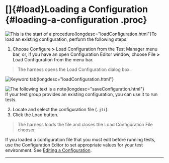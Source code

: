 
# []{#load}Loading a Configuration {#loading-a-configuration .proc}

![This is the start of a procedure](../../images/hg_proc.gif){longdesc="loadConfiguration.html"}To
load an existing configuration, perform the following steps:

1.  Choose Configure **\>** Load Configuration from the Test Manager menu bar, or, if you have an
    open Configuration Editor window, choose File **\>** Load Configuration from the menu bar.

> The harness opens the Load Configuration dialog box.

![Keyword tab](../../images/JT4loadconfig.gif){longdesc="loadConfiguration.html"}

![The following text is a note](../../images/hg_note.gif){longdesc="saveConfiguration.html"}\
If your test group provides an existing configuration, you can use it to run tests.

2.  Locate and select the configuration file (`.jti`).
3.  Click the Load button.

> The harness loads the file and closes the Load Configuration File chooser.

If you loaded a configuration file that you must edit before running tests, use the Configuration
Editor to set appropriate values for your test environment. See [Editing a
Configuration](editConfiguration.html).

----------------------------------------------------------------------------------------------------


